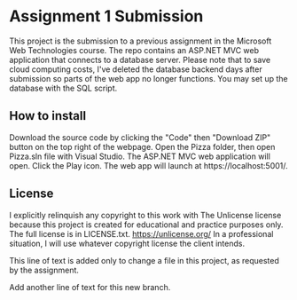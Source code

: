 # Assignment 1 Submission
This project is the submission to a previous assignment in the Microsoft Web Technologies course. The repo contains an ASP.NET MVC web application that connects to a database server. Please note that to save cloud computing costs, I've deleted the database backend days after submission so parts of the web app no longer functions. You may set up the database with the SQL script.

## How to install
Download the source code by clicking the "Code" then "Download ZIP" button on the top right of the webpage. Open the Pizza folder, then open Pizza.sln file with Visual Studio. The ASP.NET MVC web application will open. Click the Play icon. The web app will launch at https://localhost:5001/.

## License
I explicitly relinquish any copyright to this work with The Unlicense license because this project is created for educational and practice purposes only. The full license is in LICENSE.txt. https://unlicense.org/ In a professional situation, I will use whatever copyright license the client intends.

This line of text is added only to change a file in this project, as requested by the assignment.

Add another line of text for this new branch.
